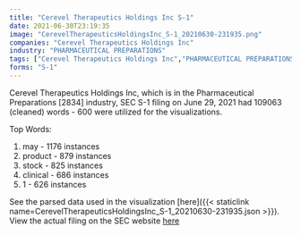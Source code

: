 ```yaml
---
title: "Cerevel Therapeutics Holdings Inc S-1"
date: 2021-06-30T23:19:35
image: "CerevelTherapeuticsHoldingsInc_S-1_20210630-231935.png"
companies: "Cerevel Therapeutics Holdings Inc"
industry: "PHARMACEUTICAL PREPARATIONS"
tags: ["Cerevel Therapeutics Holdings Inc","PHARMACEUTICAL PREPARATIONS","06-29-2021","S-1"]
forms: "S-1"
---
```

Cerevel Therapeutics Holdings Inc, which is in the Pharmaceutical Preparations [2834] industry, SEC S-1 filing on June 29, 2021 had 109063 (cleaned) words - 600 were utilized for the visualizations.

Top Words:
1. may - 1176 instances
2. product - 879 instances
3. stock - 825 instances
4. clinical - 686 instances
5. 1 - 626 instances


See the parsed data used in the visualization [here]({{< staticlink name=CerevelTherapeuticsHoldingsInc_S-1_20210630-231935.json >}}).  
View the actual filing on the SEC website [here](https://www.sec.gov/Archives/edgar/data/1805387/0001193125-21-203293.txt)